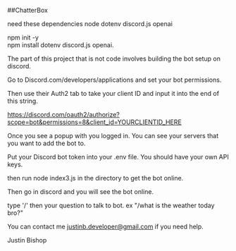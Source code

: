 ##ChatterBox

need these dependencies
node
dotenv
discord.js
openai

npm init -y  
npm install dotenv discord.js openai.  

The part of this project that is not code involves building the bot setup on discord.  

Go to Discord.com/developers/applications and set your bot permissions.  

Then use their Auth2 tab to take your client ID and input it into the end of this string.  

https://discord.com/oauth2/authorize?scope=bot&permissions=8&client_id=YOURCLIENTID_HERE  

Once you see a popup with you logged in. You can see your servers that you want to add the bot to.  

Put your Discord bot token into your .env file. You should have your own API keys.  

then run node index3.js in the directory to get the bot online.  

Then go in discord and you will see the bot online.  

type '/' then your question to talk to bot. ex "/what is the weather today bro?"

You can contact me justinb.developer@gmail.com if you need help.

Justin Bishop
